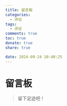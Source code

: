 ```yaml
---
title: 留言板
categories:
  - 评论
tags:
  - 评论
comments: true
toc: true
donate: true
share: true

date: 2024-09-24 10:40:25
---
```


# 留言板

> 留下足迹吧！

